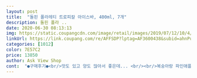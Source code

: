 ```yaml
---
layout: post 
title:  "돌핀 폴라레티 트로피칼 아이스바, 400ml, 7개" 
description: 돌핀 폴라 ..
date: 2020-06-30 08:13:13 
img: https://static.coupangcdn.com/image/retail/images/2019/07/12/10/4/c56723b8-e29f-468a-b4cb-a7f487336046.jpg 
linkUrl: https://link.coupang.com/re/AFFSDP?lptag=AF3600438&subid=ahnPublicAsk&pageKey=258518487&itemId=810555985&vendorItemId=5061440416&traceid=V0-113-3e65b3d78437a72f 
categories: [1012] 
color: 7E57C2 
price: 13850 
author: Ask View Shop 
cont:  "●구매후기●<br/>맛도 있고 양도 많아서 좋은데... <br/><br/>복숭아랑 파인애플맛만  맛있다고 그것만 먹고 나머지 맛없는 맛은 안먹고 버리게되네요 반은 먹고 반만 버리는 아주 돈아까운데 사달라고 조르니 또  사줬네요ㅠ<br/>안어는게 있어요다른거 얼었는데 아직 물인 아이들이 있네요ㅋㅋ<br/>어린이방송에서 맨날 광고 나올 때마다 포포폴라레티 노래 나와서 아이가 중독됐는지 맨날 사달래서 한 번 사봤어요.<br/><br/>원래 잘 안얼어요? ㅋㅋ<br/>유치원 끝나면 무조건 아이스크림 사러 가는 아인데 집에 폴라레티 얼려놨으니까 걍 가자 그러면 고분고분 가더라고요? 냉동실에 쟁여놓으니까 편해요.<br/> 좋아요 ㅎ<br/>" 
---
```

